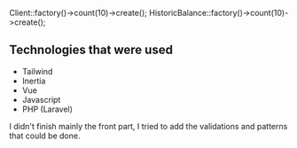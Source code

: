 Client::factory()->count(10)->create();
HistoricBalance::factory()->count(10)->create();

## Technologies that were used
* Tailwind
* Inertia
* Vue
* Javascript
* PHP (Laravel)

I didn't finish mainly the front part, I tried to add the validations and patterns that could be done.
